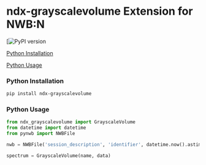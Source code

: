 # ndx-grayscalevolume Extension for NWB:N

[![PyPI version]()

[Python Installation](#python-installation)

[Python Usage](#python-usage)

### Python Installation
```bash
pip install ndx-grayscalevolume
```

### Python Usage

```python
from ndx_grayscalevolume import GrayscaleVolume
from datetime import datetime
from pynwb import NWBFile

nwb = NWBFile('session_description', 'identifier', datetime.now().astimezone())

spectrum = GrayscaleVolume(name, data)
```
